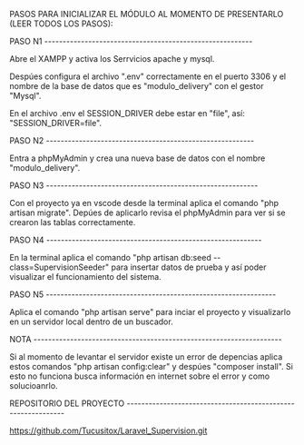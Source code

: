 PASOS PARA INICIALIZAR EL MÓDULO AL MOMENTO DE PRESENTARLO (LEER TODOS LOS PASOS):

PASO N1 ---------------------------------------------------------

Abre el XAMPP y activa los Serrvicios apache y mysql.

Despúes configura el archivo ".env" correctamente en el puerto 3306
y el nombre de la base de datos que es "modulo_delivery"
con el gestor "Mysql".

En el archivo .env el SESSION_DRIVER debe estar en "file", así:
"SESSION_DRIVER=file".

PASO N2 ---------------------------------------------------------

Entra a phpMyAdmin y crea una nueva base de datos
con el nombre "modulo_delivery".

PASO N3 ----------------------------------------------------------

Con el proyecto ya en vscode desde la terminal aplica
el comando "php artisan migrate". 
Depúes de aplicarlo revisa el phpMyAdmin para ver si se crearon las 
tablas correctamente.

PASO N4 -----------------------------------------------------------

En la terminal aplica el comando "php artisan db:seed --class=SupervisionSeeder"
para insertar datos de prueba y así poder visualizar el funcionamiento del sistema.

PASO N5 ---------------------------------------------------------------

Aplica el comando "php artisan serve" para inciar el proyecto
y visualizarlo en un servidor local dentro de un buscador.

NOTA --------------------------------------------------------------------

Si al momento de levantar el servidor existe un error de depencias
aplica estos comandos "php artisan config:clear" y despúes "composer install".
Si esto no funciona busca información en internet sobre el error y como solucioanrlo.

REPOSITORIO DEL PROYECTO -------------------------------------------------------------

https://github.com/Tucusitox/Laravel_Supervision.git
